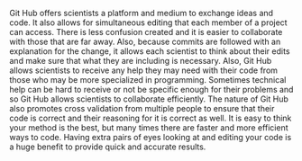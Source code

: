 
  Git Hub offers scientists a platform and medium to exchange ideas and code. It also allows for simultaneous editing that each member of a project can access. There is less confusion created and it is easier to collaborate with those that are far away. Also, because commits are followed with an explanation for the change, it allows each scientist to think about their edits and make sure that what they are including is necessary. Also, Git Hub allows scientists to receive any help they may need with their code from those who may be more specialized in programming. Sometimes technical help can be hard to receive or not be specific enough for their problems and so Git Hub allows scientists to collaborate efficiently. The nature of Git Hub also promotes cross validation from multiple people to ensure that their code is correct and their reasoning for it is correct as well. It is easy to think your method is the best, but many times there are faster and more efficient ways to code. Having extra pairs of eyes looking at and editing your code is a huge benefit to provide quick and accurate results. 
